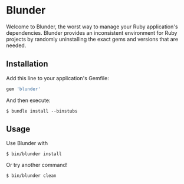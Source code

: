 # Blunder

Welcome to Blunder, the worst way to manage your Ruby application's dependencies.  Blunder provides an inconsistent environment for Ruby projects by randomly uninstalling the exact gems and versions that are needed.

## Installation

Add this line to your application's Gemfile:

```ruby
gem 'blunder'
```

And then execute:

    $ bundle install --binstubs

## Usage

Use Blunder with 

    $ bin/blunder install
    
Or try another command!

    $ bin/blunder clean
